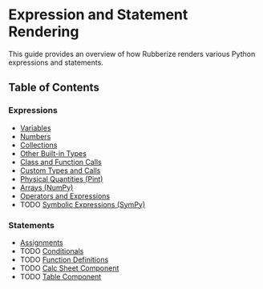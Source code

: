 # Expression and Statement Rendering

This guide provides an overview of how Rubberize renders various Python expressions and statements.

## Table of Contents

### Expressions
- [Variables](variables.md)
- [Numbers](numbers.md)
- [Collections](collections.md)
- [Other Built-in Types](builtins.md)
- [Class and Function Calls](calls.md)
- [Custom Types and Calls](custom_types.md)
- [Physical Quantities (Pint)](pint.md)
- [Arrays (NumPy)](numpy.md)
- [Operators and Expressions](expressions.md)
- TODO [Symbolic Expressions (SymPy)](sympy.md)

### Statements
- [Assignments](assignments.md)
- TODO [Conditionals](conditionals.md)
- TODO [Function Definitions](funcdef.md)
- TODO [Calc Sheet Component](calcsheet_component.md)
- TODO [Table Component](table_component.md)